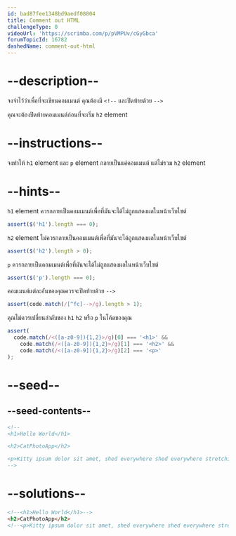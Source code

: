 ```yaml
---
id: bad87fee1348bd9aedf08804
title: Comment out HTML
challengeType: 0
videoUrl: 'https://scrimba.com/p/pVMPUv/cGyGbca'
forumTopicId: 16782
dashedName: comment-out-html
---
```


# --description--

จงจำไว้ว่าเพื่อที่จะเขียนคอมเมนต์ คุณต้องมี `<!--` และปิดท้ายด้วย `-->`

คุณจะต้องปิดท้ายคอมเมนต์ก่อนที่จะเริ่ม `h2` element 

# --instructions--

จงทำให้ `h1` element และ `p` element กลายเป็นแค่คอมเมนต์ แต่ไม่รวม `h2` element

# --hints--

`h1` element ควรกลายเป็นคอมเมนต์เพื่อที่มันจะได้ไม่ถูกแสดงผลในหน้าเว็บไซต์

```js
assert($('h1').length === 0);
```

`h2` element ไม่ควรกลายเป็นคอมเมนต์เพื่อที่มันจะได้ถูกแสดงผลในหน้าเว็บไซต์

```js
assert($('h2').length > 0);
```

`p` ควรกลายเป็นคอมเมนต์เพื่อที่มันจะได้ไม่ถูกแสดงผลในหน้าเว็บไซต์

```js
assert($('p').length === 0);
```

คอมเมนต์แต่ละอันของคุณควรจะปิดท้ายด้วย  `-->`

```js
assert(code.match(/[^fc]-->/g).length > 1);
```

คุณไม่ควรเปลี่ยนลำดับของ `h1` `h2` หรือ `p` ในโค้ดของคุณ

```js
assert(
  code.match(/<([a-z0-9]){1,2}>/g)[0] === '<h1>' &&
    code.match(/<([a-z0-9]){1,2}>/g)[1] === '<h2>' &&
    code.match(/<([a-z0-9]){1,2}>/g)[2] === '<p>'
);
```

# --seed--

## --seed-contents--

```html
<!--
<h1>Hello World</h1>

<h2>CatPhotoApp</h2>

<p>Kitty ipsum dolor sit amet, shed everywhere shed everywhere stretching attack your ankles chase the red dot, hairball run catnip eat the grass sniff.</p>
-->
```

# --solutions--

```html
<!--<h1>Hello World</h1>-->
<h2>CatPhotoApp</h2> 
<!--<p>Kitty ipsum dolor sit amet, shed everywhere shed everywhere stretching attack your ankles chase the red dot, hairball run catnip eat the grass sniff.</p> -->
```
